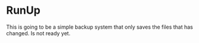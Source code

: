 # RunUp

This is going to be a simple backup system that only saves the files that has changed. 
Is not ready yet.
